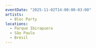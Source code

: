 ```yaml
---
eventDate: "2025-11-02T14:00:00-03:00"
artists:
  - Bloc Party
locations:
  - Parque Ibirapuera
  - São Paulo
  - Brésil
---
```

